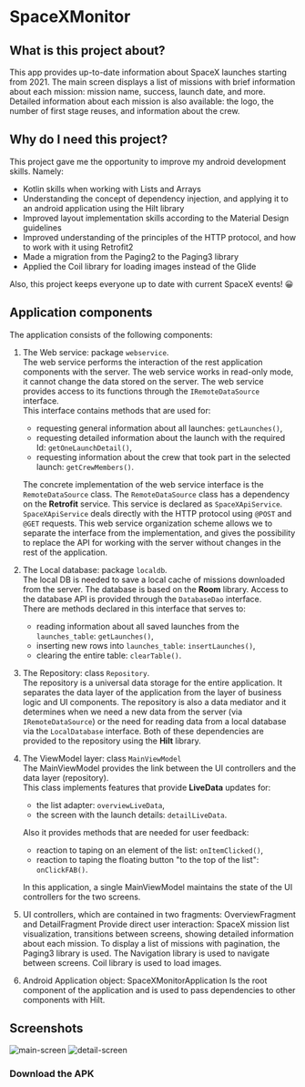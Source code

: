 # SpaceXMonitor

## What is this project about? ##

This app provides up-to-date information about SpaceX launches starting from 2021.
The main screen displays a list of missions with brief information about each mission: mission name, success, launch date, and more.
Detailed information about each mission is also available: the logo, the number of first stage reuses, and information about the crew.

## Why do I need this project? ##

This project gave me the opportunity to improve my android development skills. Namely:

- Kotlin skills when working with Lists and Arrays
- Understanding the concept of dependency injection, and applying it to an android application using the Hilt library
- Improved layout implementation skills according to the Material Design guidelines
- Improved understanding of the principles of the HTTP protocol, and how to work with it using Retrofit2
- Made a migration from the Paging2 to the Paging3 library
- Applied the Coil library for loading images instead of the Glide

Also, this project keeps everyone up to date with current SpaceX events! :grinning:

## Application components ##

The application consists of the following components:
1. The Web service: package `webservice`.  
The web service performs the interaction of the rest application components with the server.
The web service works in read-only mode, it cannot change the data stored on the server.
The web service provides access to its functions through the `IRemoteDataSource` interface.  
This interface contains methods that are used for:
    - requesting general information about all launches: `getLaunches()`,
    - requesting detailed information about the launch with the required Id: `getOneLaunchDetail()`,
    - requesting information about the crew that took part in the selected launch: `getCrewMembers()`.
    
    The concrete implementation of the web service interface is the `RemoteDataSource` class.
The `RemoteDataSource` class has a dependency on the **Retrofit** service.
This service is declared as `SpaceXApiService`.
`SpaceXApiService` deals directly with the HTTP protocol using `@POST` and `@GET` requests.
This web service organization scheme allows we to separate the interface from the implementation,
and gives the possibility to replace the API for working with the server without changes in the rest of the application.  

2. The Local database: package `localdb`.  
The local DB is needed to save a local cache of missions downloaded from the server.
The database is based on the **Room** library.
Access to the database API is provided through the `DatabaseDao` interface.  
There are methods declared in this interface that serves to:
    - reading information about all saved launches from the `launches_table`: `getLaunches()`,
    - inserting new rows into `launches_table`: `insertLaunches()`,
    - clearing the entire table: `clearTable()`.  

3. The Repository: class `Repository`.  
The repository is a universal data storage for the entire application.
It separates the data layer of the application from the layer of business logic and UI components.
The repository is also a data mediator and it determines when we need a new data from the server (via `IRemoteDataSource`)
or the need for reading data from a local database via the `LocalDatabase` interface.
Both of these dependencies are provided to the repository using the **Hilt** library.  

4. The ViewModel layer: class `MainViewModel`  
The MainViewModel provides the link between the UI controllers and the data layer (repository).  
This class implements features that provide **LiveData** updates for:
    - the list adapter: `overviewLiveData`,
    - the screen with the launch details: `detailLiveData`.  

    Also it provides methods that are needed for user feedback:  
    - reaction to taping on an element of the list: `onItemClicked()`,
    - reaction to taping the floating button "to the top of the list": `onClickFAB()`.  

    In this application, a single MainViewModel maintains the state of the UI controllers for the two screens.

5. UI controllers, which are contained in two fragments: OverviewFragment and DetailFragment
Provide direct user interaction: SpaceX mission list visualization,
transitions between screens, showing detailed information about each mission.
To display a list of missions with pagination, the Paging3 library is used.
The Navigation library is used to navigate between screens.
Coil library is used to load images.
6. Android Application object: SpaceXMonitorApplication
Is the root component of the application and is used to pass dependencies to other
components with Hilt.

## Screenshots ##

![main-screen](https://user-images.githubusercontent.com/102755986/196852367-d3fbdb0d-4e9e-471f-a921-e354fc5d155b.png)
![detail-screen](https://user-images.githubusercontent.com/102755986/196852359-ba1f3a4c-e3f1-4508-b0c3-736566ee2388.png)

### Download the APK ###

